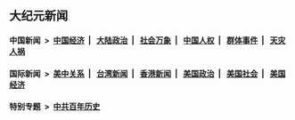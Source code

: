 ## 大纪元新闻

#### 中国新闻 &nbsp;>&nbsp; [中国经济](indexes/ncid283/README.md?05200045) &nbsp;| &nbsp; [大陆政治](indexes/ncid277/README.md?05200045) &nbsp;| &nbsp; [社会万象](indexes/ncid282/README.md?05200045) &nbsp;| &nbsp; [中国人权](indexes/ncid278/README.md?05200045) &nbsp;| &nbsp; [群体事件](indexes/ncid279/README.md?05200045) &nbsp;| &nbsp; [天灾人祸](indexes/ncid280/README.md?05200045)

#### 国际新闻 &nbsp;>&nbsp; [美中关系](indexes/nf1412576/README.md?05200045) &nbsp;| &nbsp; [台湾新闻](indexes/ncid1349361/README.md?05200045) &nbsp;| &nbsp; [香港新闻](indexes/ncid1349362/README.md?05200045) &nbsp;| &nbsp; [美国政治](indexes/ncid1078159/README.md?05200045) &nbsp;| &nbsp; [美国社会](indexes/ncid1078160/README.md?05200045) &nbsp;| &nbsp; [美国经济](indexes/ncid1078158/README.md?05200045)

#### 特别专题 &nbsp;>&nbsp; [中共百年历史](https://github.com/easy2view/epoch-special/blob/master/README.md?05200045)  
